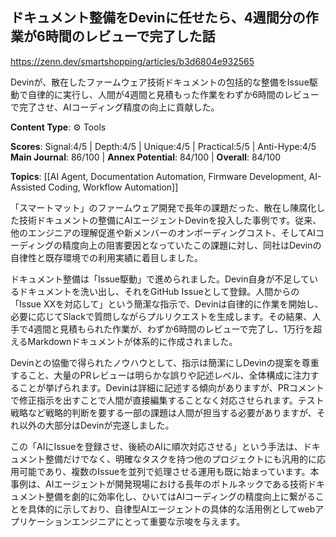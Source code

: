 ## ドキュメント整備をDevinに任せたら、4週間分の作業が6時間のレビューで完了した話

https://zenn.dev/smartshopping/articles/b3d6804e932565

Devinが、散在したファームウェア技術ドキュメントの包括的な整備をIssue駆動で自律的に実行し、人間が4週間と見積もった作業をわずか6時間のレビューで完了させ、AIコーディング精度の向上に貢献した。

**Content Type**: ⚙️ Tools

**Scores**: Signal:4/5 | Depth:4/5 | Unique:4/5 | Practical:5/5 | Anti-Hype:4/5
**Main Journal**: 86/100 | **Annex Potential**: 84/100 | **Overall**: 84/100

**Topics**: [[AI Agent, Documentation Automation, Firmware Development, AI-Assisted Coding, Workflow Automation]]

「スマートマット」のファームウェア開発で長年の課題だった、散在し陳腐化した技術ドキュメントの整備にAIエージェントDevinを投入した事例です。従来、他のエンジニアの理解促進や新メンバーのオンボーディングコスト、そしてAIコーディングの精度向上の阻害要因となっていたこの課題に対し、同社はDevinの自律性と既存環境での利用実績に着目しました。

ドキュメント整備は「Issue駆動」で進められました。Devin自身が不足しているドキュメントを洗い出し、それをGitHub Issueとして登録。人間からの「Issue XXを対応して」という簡潔な指示で、Devinは自律的に作業を開始し、必要に応じてSlackで質問しながらプルリクエストを生成します。その結果、人手で4週間と見積もられた作業が、わずか6時間のレビューで完了し、1万行を超えるMarkdownドキュメントが体系的に作成されました。

Devinとの協働で得られたノウハウとして、指示は簡潔にしDevinの提案を尊重すること、大量のPRレビューは明らかな誤りや記述レベル、全体構成に注力することが挙げられます。Devinは詳細に記述する傾向がありますが、PRコメントで修正指示を出すことで人間が直接編集することなく対応させられます。テスト戦略など戦略的判断を要する一部の課題は人間が担当する必要がありますが、それ以外の大部分はDevinが完遂しました。

この「AIにIssueを登録させ、後続のAIに順次対応させる」という手法は、ドキュメント整備だけでなく、明確なタスクを持つ他のプロジェクトにも汎用的に応用可能であり、複数のIssueを並列で処理させる運用も既に始まっています。本事例は、AIエージェントが開発現場における長年のボトルネックである技術ドキュメント整備を劇的に効率化し、ひいてはAIコーディングの精度向上に繋がることを具体的に示しており、自律型AIエージェントの具体的な活用例としてwebアプリケーションエンジニアにとって重要な示唆を与えます。